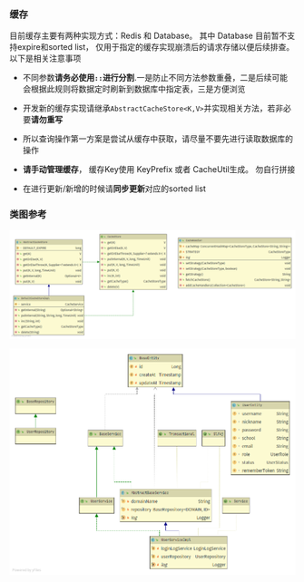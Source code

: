### 缓存



目前缓存主要有两种实现方式：Redis 和 Database。 其中 Database 目前暂不支持expire和sorted list， 仅用于指定的缓存实现崩溃后的请求存储以便后续排查。以下是相关注意事项

- 不同参数**请务必使用`::`进行分割**.一是防止不同方法参数重叠，二是后续可能会根据此规则将数据定时刷新到数据库中指定表，三是方便浏览

- 开发新的缓存实现请继承`AbstractCacheStore<K,V>`并实现相关方法，若非必要**请勿重写**

- 所以查询操作第一方案是尝试从缓存中获取，请尽量不要先进行读取数据库的操作
- **请手动管理缓存**， 缓存Key使用 KeyPrefix 或者 CacheUtil生成。 勿自行拼接
- 在进行更新/新增的时候请**同步更新**对应的sorted list

### 类图参考

![](../../static/DefaultCacheStoreImpl.png)

![](../../static/UserServiceImpl.png)